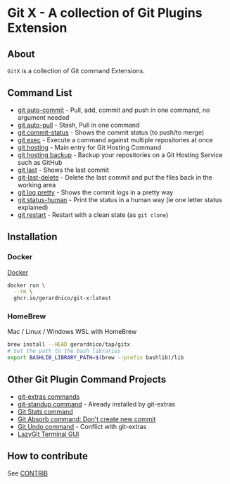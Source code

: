 # Git X - A collection of Git Plugins Extension 

## About

`GitX` is a collection of Git command Extensions.


## Command List

* [git auto-commit](build/docs/bin/git-auto-commit.md) - Pull, add, commit and push in one command, no argument needed
* [git auto-pull](build/docs/bin/git-auto-pull.md) - Stash, Pull in one command
* [git commit-status](build/docs/bin/git-commit-status.md) - Shows the commit status (to push/to merge)
* [git exec](build/docs/bin/git-exec.md) - Execute a command against multiple repositories at once
* [git hosting](build/docs/bin/git-hosting.md) - Main entry for Git Hosting Command
* [git hosting backup](build/docs/bin/git-hosting-backup.md) - Backup your repositories on a Git Hosting Service such as GitHub
* [git last](build/docs/bin/git-last.md) - Shows the last commit
* [git-last-delete](build/docs/bin/git-last-delete.md) - Delete the last commit and put the files back in the working area
* [git log pretty](build/docs/bin/git-log-pretty.md) - Shows the commit logs in a pretty way
* [git status-human](build/docs/bin/git-status-human.md) - Print the status in a human way (ie one letter status explained)
* [git restart](docs/bin/git-restart.md) - Restart with a clean state (as `git clone`)


## Installation

### Docker

[Docker](https://github.com/gerardnico/git-x/pkgs/container/git-x)

```bash
docker run \
  --rm \
  ghcr.io/gerardnico/git-x:latest
```

### HomeBrew
 
Mac / Linux / Windows WSL with HomeBrew

```bash
brew install --HEAD gerardnico/tap/gitx
# Set the path to the bash libraries
export BASHLIB_LIBRARY_PATH=$(brew --prefix bashlib)/lib
```


## Other Git Plugin Command Projects

* [git-extras commands](https://github.com/tj/git-extras/blob/main/Commands.md)
* [git-standup command](https://github.com/kamranahmedse/git-standup) - Already installed by git-extras
* [Git Stats command](https://github.com/arzzen/git-quick-stats)
* [Git Absorb command: Don't create new commit](https://github.com/tummychow/git-absorb/)
* [Git Undo command](https://github.com/Bhupesh-V/ugit) - Conflict with git-extras
* [LazyGit Terminal GUI](https://github.com/jesseduffield/lazygit)

## How to contribute

See [CONTRIB](contrib/CONTRIB.md)
